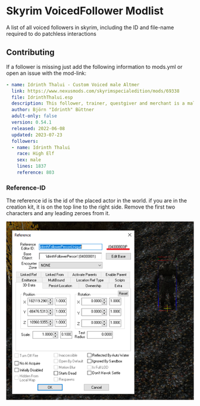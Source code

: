 # Skyrim VoicedFollower Modlist

A list of all voiced followers in skyrim, including the ID and file-name required to do patchless interactions

## Contributing

If a follower is missing just add the following information to mods.yml or open an issue with the mod-link:

```yml
- name: Idrinth Thalui - Custom Voiced male Altmer
  link: https://www.nexusmods.com/skyrimspecialedition/mods/69338
  file: IdrinthThalui.esp
  description: This follower, trainer, questgiver and merchant is a male Altmer, focussing on Restoration magic and twohanded, elven swords. Comes with custom dialogue and patrols the world! 
  author: Björn "Idrinth" Büttner
  adult-only: false
  version: 0.54.1
  released: 2022-06-08
  updated: 2023-07-23
  followers:
  - name: Idrinth Thalui
    race: High Elf
    sex: male
    lines: 1837
    reference: 803
```

### Reference-ID

The reference id is the id of the placed actor in the world. if you are in the creation kit, it is on the top line to the right side. Remove the first two characters and any leading zeroes from it.

![Reference-ID](/reference-id.png)

